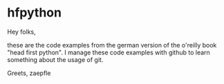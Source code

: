 # hfpython

Hey folks,

these are the code examples from the german version of the o'reilly book "head first python".
I manage these code examples with github to learn something about the usage of git.

Greets,
zaepfle
